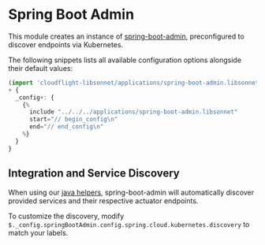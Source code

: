 # Spring Boot Admin

This module creates an instance of
[spring-boot-admin](https://github.com/codecentric/spring-boot-admin),
preconfigured to discover endpoints via Kubernetes.

The following snippets lists all available configuration options alongside their default values:

```.ts
(import 'cloudflight-libsonnet/applications/spring-boot-admin.libsonnet')
+ {
  _config+: {
    {%
      include "../../../applications/spring-boot-admin.libsonnet"
      start="// begin_config\n"
      end="// end_config\n"
    %}
  }
}
```

## Integration and Service Discovery

When using our [java helpers](../java_application.md), spring-boot-admin will
automatically discover provided services and their respective actuator
endpoints.

To customize the discovery, modify `$._config.springBootAdmin.config.spring.cloud.kubernetes.discovery` to match your labels.

